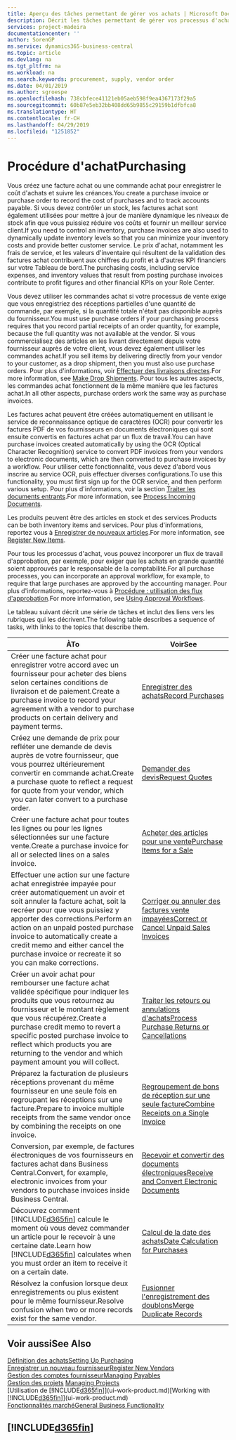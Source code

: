 ```yaml
---
title: Aperçu des tâches permettant de gérer vos achats | Microsoft Docs
description: Décrit les tâches permettant de gérer vos processus d'achat ou d'approvisionnement, y compris le fonctionnement des factures achat et des commandes achat.
services: project-madeira
documentationcenter: ''
author: SorenGP
ms.service: dynamics365-business-central
ms.topic: article
ms.devlang: na
ms.tgt_pltfrm: na
ms.workload: na
ms.search.keywords: procurement, supply, vendor order
ms.date: 04/01/2019
ms.author: sgroespe
ms.openlocfilehash: 738cbfece41121eb05aeb598f9ea4367173f29a5
ms.sourcegitcommit: 60b87e5eb32bb408dd65b9855c29159b1dfbfca8
ms.translationtype: HT
ms.contentlocale: fr-CH
ms.lasthandoff: 04/29/2019
ms.locfileid: "1251852"
---
```

# <a name="purchasing"></a><span data-ttu-id="d9fdd-103">Procédure d'achat</span><span class="sxs-lookup"><span data-stu-id="d9fdd-103">Purchasing</span></span>
<span data-ttu-id="d9fdd-104">Vous créez une facture achat ou une commande achat pour enregistrer le coût d'achats et suivre les créances.</span><span class="sxs-lookup"><span data-stu-id="d9fdd-104">You create a purchase invoice or purchase order to record the cost of purchases and to track accounts payable.</span></span> <span data-ttu-id="d9fdd-105">Si vous devez contrôler un stock, les factures achat sont également utilisées pour mettre à jour de manière dynamique les niveaux de stock afin que vous puissiez réduire vos coûts et fournir un meilleur service client.</span><span class="sxs-lookup"><span data-stu-id="d9fdd-105">If you need to control an inventory, purchase invoices are also used to dynamically update inventory levels so that you can minimize your inventory costs and provide better customer service.</span></span> <span data-ttu-id="d9fdd-106">Le prix d'achat, notamment les frais de service, et les valeurs d'inventaire qui résultent de la validation des factures achat contribuent aux chiffres du profit et à d'autres KPI financiers sur votre Tableau de bord.</span><span class="sxs-lookup"><span data-stu-id="d9fdd-106">The purchasing costs, including service expenses, and inventory values that result from posting purchase invoices contribute to profit figures and other financial KPIs on your Role Center.</span></span>

<span data-ttu-id="d9fdd-107">Vous devez utiliser les commandes achat si votre processus de vente exige que vous enregistriez des réceptions partielles d'une quantité de commande, par exemple, si la quantité totale n'était pas disponible auprès du fournisseur.</span><span class="sxs-lookup"><span data-stu-id="d9fdd-107">You must use purchase orders if your purchasing process requires that you record partial receipts of an order quantity, for example, because the full quantity was not available at the vendor.</span></span> <span data-ttu-id="d9fdd-108">Si vous commercialisez des articles en les livrant directement depuis votre fournisseur auprès de votre client, vous devez également utiliser les commandes achat.</span><span class="sxs-lookup"><span data-stu-id="d9fdd-108">If you sell items by delivering directly from your vendor to your customer, as a drop shipment, then you must also use purchase orders.</span></span> <span data-ttu-id="d9fdd-109">Pour plus d'informations, voir [Effectuer des livraisons directes](sales-how-drop-shipment.md).</span><span class="sxs-lookup"><span data-stu-id="d9fdd-109">For more information, see [Make Drop Shipments](sales-how-drop-shipment.md).</span></span> <span data-ttu-id="d9fdd-110">Pour tous les autres aspects, les commandes achat fonctionnent de la même manière que les factures achat.</span><span class="sxs-lookup"><span data-stu-id="d9fdd-110">In all other aspects, purchase orders work the same way as purchase invoices.</span></span>

<span data-ttu-id="d9fdd-111">Les factures achat peuvent être créées automatiquement en utilisant le service de reconnaissance optique de caractères (OCR) pour convertir les factures PDF de vos fournisseurs en documents électroniques qui sont ensuite convertis en factures achat par un flux de travail.</span><span class="sxs-lookup"><span data-stu-id="d9fdd-111">You can have purchase invoices created automatically by using the OCR (Optical Character Recognition) service to convert PDF invoices from your vendors to electronic documents, which are then converted to purchase invoices by a workflow.</span></span> <span data-ttu-id="d9fdd-112">Pour utiliser cette fonctionnalité, vous devez d'abord vous inscrire au service OCR, puis effectuer diverses configurations.</span><span class="sxs-lookup"><span data-stu-id="d9fdd-112">To use this functionality, you must first sign up for the OCR service, and then perform various setup.</span></span> <span data-ttu-id="d9fdd-113">Pour plus d'informations, voir la section [Traiter les documents entrants](across-process-income-documents.md).</span><span class="sxs-lookup"><span data-stu-id="d9fdd-113">For more information, see [Process Incoming Documents](across-process-income-documents.md).</span></span>      

<span data-ttu-id="d9fdd-114">Les produits peuvent être des articles en stock et des services.</span><span class="sxs-lookup"><span data-stu-id="d9fdd-114">Products can be both inventory items and services.</span></span> <span data-ttu-id="d9fdd-115">Pour plus d'informations, reportez vous à [Enregistrer de nouveaux articles](inventory-how-register-new-items.md).</span><span class="sxs-lookup"><span data-stu-id="d9fdd-115">For more information, see [Register New Items](inventory-how-register-new-items.md).</span></span>

<span data-ttu-id="d9fdd-116">Pour tous les processus d'achat, vous pouvez incorporer un flux de travail d'approbation, par exemple, pour exiger que les achats en grande quantité soient approuvés par le responsable de la comptabilité.</span><span class="sxs-lookup"><span data-stu-id="d9fdd-116">For all purchase processes, you can incorporate an approval workflow, for example, to require that large purchases are approved by the accounting manager.</span></span> <span data-ttu-id="d9fdd-117">Pour plus d'informations, reportez-vous à [Procédure : utilisation des flux d'approbation](across-how-use-approval-workflows.md).</span><span class="sxs-lookup"><span data-stu-id="d9fdd-117">For more information, see [Using Approval Workflows](across-how-use-approval-workflows.md).</span></span>

<span data-ttu-id="d9fdd-118">Le tableau suivant décrit une série de tâches et inclut des liens vers les rubriques qui les décrivent.</span><span class="sxs-lookup"><span data-stu-id="d9fdd-118">The following table describes a sequence of tasks, with links to the topics that describe them.</span></span>

| <span data-ttu-id="d9fdd-119">À</span><span class="sxs-lookup"><span data-stu-id="d9fdd-119">To</span></span> | <span data-ttu-id="d9fdd-120">Voir</span><span class="sxs-lookup"><span data-stu-id="d9fdd-120">See</span></span> |
| --- | --- |
| <span data-ttu-id="d9fdd-121">Créer une facture achat pour enregistrer votre accord avec un fournisseur pour acheter des biens selon certaines conditions de livraison et de paiement.</span><span class="sxs-lookup"><span data-stu-id="d9fdd-121">Create a purchase invoice to record your agreement with a vendor to purchase products on certain delivery and payment terms.</span></span> |[<span data-ttu-id="d9fdd-122">Enregistrer des achats</span><span class="sxs-lookup"><span data-stu-id="d9fdd-122">Record Purchases</span></span>](purchasing-how-record-purchases.md) |
|<span data-ttu-id="d9fdd-123">Créez une demande de prix pour refléter une demande de devis auprès de votre fournisseur, que vous pourrez ultérieurement convertir en commande achat.</span><span class="sxs-lookup"><span data-stu-id="d9fdd-123">Create a purchase quote to reflect a request for quote from your vendor, which you can later convert to a purchase order.</span></span>|[<span data-ttu-id="d9fdd-124">Demander des devis</span><span class="sxs-lookup"><span data-stu-id="d9fdd-124">Request Quotes</span></span>](purchasing-how-request-quotes.md)|
| <span data-ttu-id="d9fdd-125">Créer une facture achat pour toutes les lignes ou pour les lignes sélectionnées sur une facture vente.</span><span class="sxs-lookup"><span data-stu-id="d9fdd-125">Create a purchase invoice for all or selected lines on a sales invoice.</span></span> |[<span data-ttu-id="d9fdd-126">Acheter des articles pour une vente</span><span class="sxs-lookup"><span data-stu-id="d9fdd-126">Purchase Items for a Sale</span></span>](purchasing-how-purchase-products-sale.md) |
| <span data-ttu-id="d9fdd-127">Effectuer une action sur une facture achat enregistrée impayée pour créer automatiquement un avoir et soit annuler la facture achat, soit la recréer pour que vous puissiez y apporter des corrections.</span><span class="sxs-lookup"><span data-stu-id="d9fdd-127">Perform an action on an unpaid posted purchase invoice to automatically create a credit memo and either cancel the purchase invoice or recreate it so you can make corrections.</span></span> |[<span data-ttu-id="d9fdd-128">Corriger ou annuler des factures vente impayées</span><span class="sxs-lookup"><span data-stu-id="d9fdd-128">Correct or Cancel Unpaid Sales Invoices</span></span>](purchasing-how-correct-cancel-unpaid-purchase-invoices.md) |
| <span data-ttu-id="d9fdd-129">Créer un avoir achat pour rembourser une facture achat validée spécifique pour indiquer les produits que vous retournez au fournisseur et le montant règlement que vous récupérez.</span><span class="sxs-lookup"><span data-stu-id="d9fdd-129">Create a purchase credit memo to revert a specific posted purchase invoice to reflect which products you are returning to the vendor and which payment amount you will collect.</span></span> |[<span data-ttu-id="d9fdd-130">Traiter les retours ou annulations d'achats</span><span class="sxs-lookup"><span data-stu-id="d9fdd-130">Process Purchase Returns or Cancellations</span></span>](purchasing-how-register-new-vendors.md) |
|<span data-ttu-id="d9fdd-131">Préparez la facturation de plusieurs réceptions provenant du même fournisseur en une seule fois en regroupant les réceptions sur une facture.</span><span class="sxs-lookup"><span data-stu-id="d9fdd-131">Prepare to invoice multiple receipts from the same vendor once by combining the receipts on one invoice.</span></span>|[<span data-ttu-id="d9fdd-132">Regroupement de bons de réception sur une seule facture</span><span class="sxs-lookup"><span data-stu-id="d9fdd-132">Combine Receipts on a Single Invoice</span></span>](purchasing-how-to-combine-receipts.md)|
|<span data-ttu-id="d9fdd-133">Conversion, par exemple, de factures électroniques de vos fournisseurs en factures achat dans Business Central.</span><span class="sxs-lookup"><span data-stu-id="d9fdd-133">Convert, for example, electronic invoices from your vendors to purchase invoices inside Business Central.</span></span>|[<span data-ttu-id="d9fdd-134">Recevoir et convertir des documents électroniques</span><span class="sxs-lookup"><span data-stu-id="d9fdd-134">Receive and Convert Electronic Documents</span></span>](purchasing-how-to-receive-and-convert-electronic-documents.md)|
| <span data-ttu-id="d9fdd-135">Découvrez comment [!INCLUDE[d365fin](includes/d365fin_md.md)] calcule le moment où vous devez commander un article pour le recevoir à une certaine date.</span><span class="sxs-lookup"><span data-stu-id="d9fdd-135">Learn how [!INCLUDE[d365fin](includes/d365fin_md.md)] calculates when you must order an item to receive it on a certain date.</span></span>|[<span data-ttu-id="d9fdd-136">Calcul de la date des achats</span><span class="sxs-lookup"><span data-stu-id="d9fdd-136">Date Calculation for Purchases</span></span>](purchasing-date-calculation-for-purchases.md)|
|<span data-ttu-id="d9fdd-137">Résolvez la confusion lorsque deux enregistrements ou plus existent pour le même fournisseur.</span><span class="sxs-lookup"><span data-stu-id="d9fdd-137">Resolve confusion when two or more records exist for the same vendor.</span></span>|[<span data-ttu-id="d9fdd-138">Fusionner l'enregistrement des doublons</span><span class="sxs-lookup"><span data-stu-id="d9fdd-138">Merge Duplicate Records</span></span>](sales-how-merge-duplicate-records.md)|

## <a name="see-also"></a><span data-ttu-id="d9fdd-139">Voir aussi</span><span class="sxs-lookup"><span data-stu-id="d9fdd-139">See Also</span></span>
[<span data-ttu-id="d9fdd-140">Définition des achats</span><span class="sxs-lookup"><span data-stu-id="d9fdd-140">Setting Up Purchasing</span></span>](purchasing-setup-purchasing.md)  
[<span data-ttu-id="d9fdd-141">Enregistrer un nouveau fournisseur</span><span class="sxs-lookup"><span data-stu-id="d9fdd-141">Register New Vendors</span></span>](purchasing-how-register-new-vendors.md)  
[<span data-ttu-id="d9fdd-142">Gestion des comptes fournisseur</span><span class="sxs-lookup"><span data-stu-id="d9fdd-142">Managing Payables</span></span>](payables-manage-payables.md)  
<span data-ttu-id="d9fdd-143">[Gestion des projets](projects-manage-projects.md)  </span><span class="sxs-lookup"><span data-stu-id="d9fdd-143">[Managing Projects](projects-manage-projects.md)  </span></span>  
<span data-ttu-id="d9fdd-144">[Utilisation de [!INCLUDE[d365fin](includes/d365fin_md.md)]](ui-work-product.md)</span><span class="sxs-lookup"><span data-stu-id="d9fdd-144">[Working with [!INCLUDE[d365fin](includes/d365fin_md.md)]](ui-work-product.md)</span></span>  
[<span data-ttu-id="d9fdd-145">Fonctionnalités marché</span><span class="sxs-lookup"><span data-stu-id="d9fdd-145">General Business Functionality</span></span>](ui-across-business-areas.md)

## [!INCLUDE[d365fin](includes/free_trial_md.md)]  

